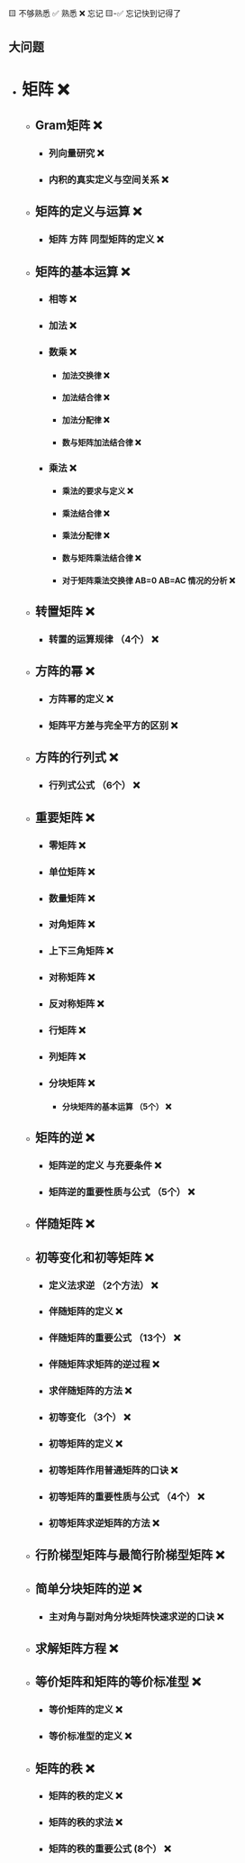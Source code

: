 🟨 不够熟悉  ✅ 熟悉  ❌ 忘记  🟨-✅ 忘记快到记得了

## 大问题
- # 矩阵 ❌
  - ## Gram矩阵 ❌
    - ### 列向量研究 ❌
    - ### 内积的真实定义与空间关系 ❌
  - ## 矩阵的定义与运算 ❌
    - ### 矩阵 方阵 同型矩阵的定义 ❌
  - ## 矩阵的基本运算 ❌
    - ### 相等 ❌
    - ### 加法 ❌
    - ### 数乘 ❌
      - #### 加法交换律 ❌
      - #### 加法结合律 ❌
      - #### 加法分配律 ❌
      - #### 数与矩阵加法结合律 ❌
    - ### 乘法 ❌
      - #### 乘法的要求与定义 ❌
      - #### 乘法结合律 ❌
      - #### 乘法分配律 ❌
      - #### 数与矩阵乘法结合律 ❌
      - #### 对于矩阵乘法交换律 AB=0  AB=AC 情况的分析 ❌
  - ## 转置矩阵 ❌
    - ### 转置的运算规律 （4个） ❌
  - ## 方阵的幂 ❌
    - ### 方阵幂的定义 ❌
    - ### 矩阵平方差与完全平方的区别 ❌
  - ## 方阵的行列式 ❌
    - ### 行列式公式 （6个） ❌
  - ## 重要矩阵 ❌
    - ### 零矩阵 ❌
    - ### 单位矩阵 ❌
    - ### 数量矩阵 ❌
    - ### 对角矩阵 ❌
    - ### 上下三角矩阵 ❌
    - ### 对称矩阵 ❌
    - ### 反对称矩阵 ❌
    - ### 行矩阵 ❌
    - ### 列矩阵 ❌
    - ### 分块矩阵 ❌
      - #### 分块矩阵的基本运算 （5个） ❌
  - ## 矩阵的逆 ❌
    - ### 矩阵逆的定义 与充要条件 ❌
    - ### 矩阵逆的重要性质与公式 （5个） ❌
  - ## 伴随矩阵 ❌
  - ## 初等变化和初等矩阵 ❌
    - ### 定义法求逆 （2个方法） ❌
    - ### 伴随矩阵的定义 ❌
    - ### 伴随矩阵的重要公式 （13个） ❌
    - ### 伴随矩阵求矩阵的逆过程 ❌
    - ### 求伴随矩阵的方法 ❌
    - ### 初等变化 （3个） ❌
    - ### 初等矩阵的定义 ❌
    - ### 初等矩阵作用普通矩阵的口诀 ❌
    - ### 初等矩阵的重要性质与公式 （4个） ❌
    - ### 初等矩阵求逆矩阵的方法 ❌
  - ## 行阶梯型矩阵与最简行阶梯型矩阵 ❌
  - ## 简单分块矩阵的逆 ❌
    - ### 主对角与副对角分块矩阵快速求逆的口诀 ❌
  - ## 求解矩阵方程 ❌
  - ## 等价矩阵和矩阵的等价标准型 ❌
    - ### 等价矩阵的定义 ❌
    - ### 等价标准型的定义 ❌
  - ## 矩阵的秩 ❌
    - ### 矩阵的秩的定义 ❌
    - ### 矩阵的秩的求法 ❌
    - ### 矩阵的秩的重要公式 (8个） ❌